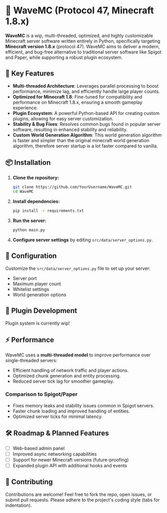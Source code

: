 # 🌊 WaveMC (Protocol 47, Minecraft 1.8.x)

**WaveMC** is a wip, multi-threaded, optimized, and highly customizable Minecraft server software written entirely in Python, specifically targeting **Minecraft version 1.8.x** (protocol 47). WaveMC aims to deliver a modern, efficient, and bug-free alternative to traditional server software like Spigot and Paper, while supporting a robust plugin ecosystem.

## 🌟 Key Features
- **Multi-threaded Architecture**: Leverages parallel processing to boost performance, minimize lag, and efficiently handle large player counts.
- **Optimized for Minecraft 1.8**: Fine-tuned for compatibility and performance on Minecraft 1.8.x, ensuring a smooth gameplay experience.
- **Plugin Ecosystem**: A powerful Python-based API for creating custom plugins, allowing for easy server customization.
- **Stability & Bug Fixes**: Resolves common bugs found in popular server software, resulting in enhanced stability and reliability.
- **Custom World Generation Algorithm**: This world generation algorithm is faster and simpler than the original minecraft world generation algorithm, therefore server startup is a lot faster compared to vanilla.

## 📦 Installation

1. **Clone the repository:**
   ```bash
   git clone https://github.com/YourUsername/WaveMC.git
   cd WaveMC
   ```

2. **Install dependencies:**
   ```bash
   pip install -r requirements.txt
   ```

3. **Run the server:**
   ```bash
   python main.py
   ```

4. **Configure server settings** by editing `src/data/server_options.py`.

## 🔧 Configuration
Customize the `src/data/server_options.py` file to set up your server:
- Server port
- Maximum player count
- Whitelist settings
- World generation options

## 📜 Plugin Development
Plugin system is currently wip!

## ⚡ Performance
WaveMC uses a **multi-threaded model** to improve performance over single-threaded servers:
- Efficient handling of network traffic and player actions.
- Optimized chunk generation and entity processing.
- Reduced server tick lag for smoother gameplay.

### Comparison to Spigot/Paper
- Fixes memory leaks and stability issues common in Spigot servers.
- Faster chunk loading and improved handling of entities.
- Optimized server ticks for minimal latency.

## 🛠️ Roadmap & Planned Features
- [ ] Web-based admin panel
- [ ] Improved async networking capabilities
- [ ] Support for newer Minecraft versions (future-proofing)
- [ ] Expanded plugin API with additional hooks and events

## 🤝 Contributing
Contributions are welcome! Feel free to fork the repo, open issues, or submit pull requests. Please adhere to the project's coding style (tabs for indentation).